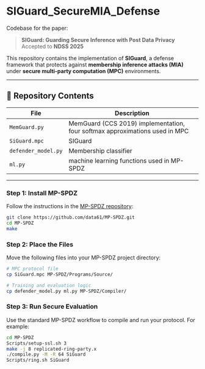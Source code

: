 # SIGuard_SecureMIA_Defense

Codebase for the paper:

> **SIGuard: Guarding Secure Inference with Post Data Privacy**  
> Accepted to **NDSS 2025**

This repository contains the implementation of **SIGuard**, a defense framework that protects against **membership inference attacks (MIA)** under **secure multi-party computation (MPC)** environments.

---

## 🧩 Repository Contents

| File               | Description                                                                 |
|--------------------|-----------------------------------------------------------------------------|
| `MemGuard.py`      | MemGuard (CCS 2019) implementation, four softmax approximations used in MPC |
| `SiGuard.mpc`      | SIGuard                                                                     |
| `defender_model.py`| Membership classifier                                                       |
| `ml.py`            | machine learning functions used in MP-SPDZ                                  |

---


### Step 1: Install MP-SPDZ

Follow the instructions in the [MP-SPDZ repository](https://github.com/data61/MP-SPDZ):

```bash
git clone https://github.com/data61/MP-SPDZ.git
cd MP-SPDZ
make
```

### Step 2: Place the Files

Move the following files into your MP-SPDZ project directory:

```bash
# MPC protocol file
cp SiGuard.mpc MP-SPDZ/Programs/Source/

# Training and evaluation logic
cp defender_model.py ml.py MP-SPDZ/Compiler/
```

### Step 3: Run Secure Evaluation

Use the standard MP-SPDZ workflow to compile and run your protocol. For example:

```bash
cd MP-SPDZ
Scripts/setup-ssl.sh 3
make -j 8 replicated-ring-party.x
./compile.py -M -R 64 SiGuard
Scripts/ring.sh SiGuard
```
